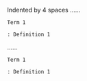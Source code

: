 Indented by 4 spaces
......

    Term 1

    : Definition 1

......

<pre><code data-sourcepos="1:5-3:18">Term 1

: Definition 1
</code></pre>
